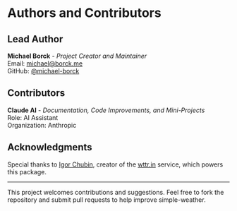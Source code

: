 # Authors and Contributors

## Lead Author

**Michael Borck** - *Project Creator and Maintainer*  
Email: michael@borck.me  
GitHub: [@michael-borck](https://github.com/michael-borck)

## Contributors

**Claude AI** - *Documentation, Code Improvements, and Mini-Projects*  
Role: AI Assistant  
Organization: Anthropic  

## Acknowledgments

Special thanks to [Igor Chubin](https://github.com/chubin), creator of the [wttr.in](https://github.com/chubin/wttr.in) service, which powers this package.

---

This project welcomes contributions and suggestions. Feel free to fork the repository and submit pull requests to help improve simple-weather.